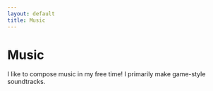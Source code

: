 ```yaml
---
layout: default
title: Music
---
```


# Music

I like to compose music in my free time! I primarily make game-style soundtracks.